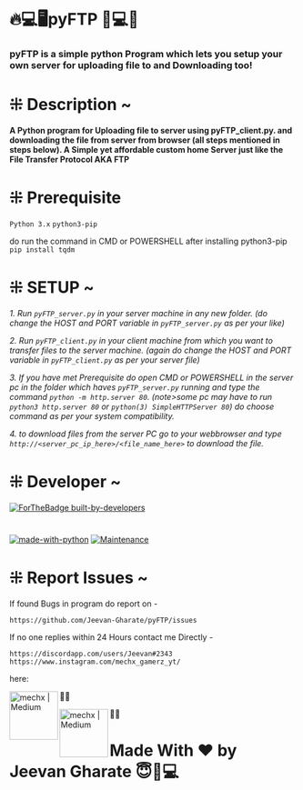 # 🔥💻🖥pyFTP 📁💻🔥
### pyFTP is a simple python Program which lets you setup your own server for uploading file to and Downloading too!


# ⁜ Description ~

<b>A Python program for Uploading file to server using pyFTP_client.py. and downloading the file from server from browser (all steps mentioned in steps below). A Simple yet affordable custom home Server just like the File Transfer Protocol AKA FTP</b>


# ⁜ Prerequisite

`Python 3.x`
`python3-pip`

do run the command in CMD or POWERSHELL after installing python3-pip `pip install tqdm`


 # ⁜ SETUP ~
 <i>1. Run `pyFTP_server.py` in your server machine in any new folder. (do change the HOST and PORT variable in `pyFTP_server.py` as per your like)</i>
 
 <i>2. Run `pyFTP_client.py` in your client machine from which you want to transfer files to the server machine. (again do change the HOST and PORT variable in `pyFTP_client.py` as per your server file)</i>

 <i>3. If you have met Prerequisite do open CMD or POWERSHELL in the server pc in the folder which haves `pyFTP_server.py` running and type the command `python -m http.server 80`. (note>some pc may have to run `python3 http.server 80` or `python(3) SimpleHTTPServer 80`) do choose command as per your system compatibility.</i>
 
 <i>4. to download files from the server PC go to your webbrowser and type `http://<server_pc_ip_here>/<file_name_here>` to download the file.</i>

# ⁜ Developer ~
[![ForTheBadge built-by-developers](http://ForTheBadge.com/images/badges/built-by-developers.svg)](https://github.com/Jeevan-Gharate/)

# 

[![made-with-python](https://img.shields.io/badge/Made%20with-Python-1f425f.svg)](https://www.python.org/)
[![Maintenance](https://img.shields.io/badge/Maintained%3F-yes-green.svg)](https://github.com/Jeevan-Gharate/pyFTP)

# ⁜ Report Issues ~ 

If found Bugs in program do report on - 

`https://github.com/Jeevan-Gharate/pyFTP/issues`

If no one replies within 24 Hours contact me Directly - 

`https://discordapp.com/users/Jeevan#2343`
`https://www.instagram.com/mechx_gamerz_yt/`

here:

[<img align="left" alt="mechx | Medium" width="85px" src="https://img.shields.io/badge/Instagram-E4405F?style=for-the-badge&logo=instagram&logoColor=white" />][instagram]🙌😇

[<img align="left" alt="mechx | Medium" width="85px" src="https://img.shields.io/badge/Discord-7289DA?style=for-the-badge&logo=discord&logoColor=white" />][Discord]🙌😇

# 

# Made With ❤ by Jeevan Gharate 😇👑💻
 
 [discord]: https://discordapp.com/users/Jeevan#2343
 [instagram]: https://www.instagram.com/mechx_gamerz_yt/
